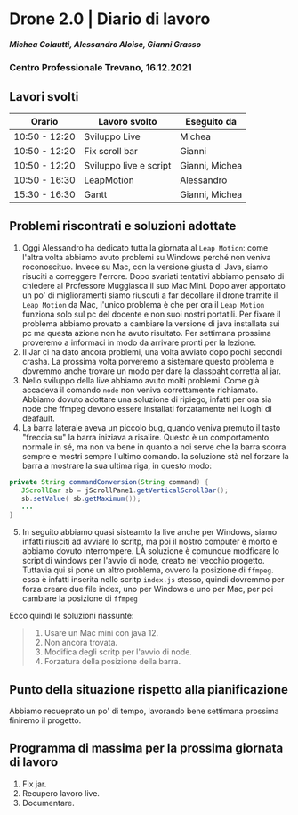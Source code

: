 # Drone 2.0 | Diario di lavoro
##### Michea Colautti, Alessandro Aloise, Gianni Grasso
### Centro Professionale Trevano, 16.12.2021

## Lavori svolti


|Orario        |Lavoro svolto                                                      |Eseguito da         |
|--------------|-------------------------------------------------------------------|--------------------|
|10:50 - 12:20 | Sviluppo Live                                                     | Michea             |
|10:50 - 12:20 | Fix scroll bar                                                    | Gianni             |
|10:50 - 12:20 | Sviluppo live e script                                            | Gianni, Michea     |
|10:50 - 16:30 | LeapMotion                                                        | Alessandro         |
|15:30 - 16:30 | Gantt                                                             | Gianni, Michea     |





## Problemi riscontrati e soluzioni adottate

1. Oggi Alessandro ha dedicato tutta la giornata al `Leap Motion`: come l'altra volta abbiamo avuto problemi su Windows perché non veniva roconoscituo. Invece su Mac, con la versione giusta di Java, siamo risuciti a correggere l'errore. Dopo svariati tentativi abbiamo pensato di chiedere al Professore Muggiasca il suo Mac Mini. Dopo aver apportato un po' di miglioramenti siamo riuscuti a far decollare il drone tramite il `Leap Motion` da Mac, l'unico problema è che per ora il `Leap Motion` funziona solo sul pc del docente e non suoi nostri portatili. Per fixare il problema abbiamo provato a cambiare la versione di java installata sui pc ma questa azione non ha avuto risultato. Per settimana prossima proveremo a informaci in modo da arrivare pronti per la lezione.
2. Il Jar ci ha dato ancora problemi, una volta avviato dopo pochi secondi crasha. La prossima volta porveremo a sistemare questo problema e dovremmo anche trovare un modo per dare la classpaht corretta al jar.
3. Nello sviluppo della live abbiamo avuto molti problemi. Come già accadeva il comando `node` non veniva correttamente richiamato. Abbiamo dovuto adottare una soluzione di ripiego, infatti per ora sia node che ffmpeg devono essere installati forzatamente nei luoghi di deafault.
4. La barra laterale aveva un piccolo bug, quando veniva premuto il tasto "freccia su" la barra iniziava a risalire. Questo è un comportamento normale in sé, ma non va bene in quanto a noi serve che la barra scorra sempre e mostri sempre l'ultimo comando. la soluzione stà nel forzare la barra a mostrare la sua ultima riga, in questo modo:
 
 ```java
private String commandConversion(String command) {
	JScrollBar sb = jScrollPane1.getVerticalScrollBar();
	sb.setValue( sb.getMaximum());
	...
}
 ```
  
5. In seguito abbiamo quasi sisteamto la live anche per Windows, siamo infatti riusciti ad avviare lo scritp, ma poi il nostro computer è morto e abbiamo dovuto interrompere. LA soluzione è comunque modficare lo script di windows per l'avvio di node, creato nel vecchio progetto. Tuttavia qui si pone un altro problema, ovvero la posizione di `ffmpeg`. essa è infatti inserita nello scritp `index.js` stesso, quindi dovremmo per forza creare due file index, uno per Windows e uno per Mac, per poi cambiare la posizione di `ffmpeg`


Ecco quindi le soluzioni riassunte:

> 1. Usare un Mac mini con java 12.
> 2. Non ancora trovata.
> 3. Modifica degli scritp per l'avvio di node.
> 4. Forzatura della posizione della barra.


##  Punto della situazione rispetto alla pianificazione

Abbiamo recueprato un po' di tempo, lavorando bene settimana prossima finiremo il progetto.

## Programma di massima per la prossima giornata di lavoro
1. Fix jar.
2. Recupero lavoro live.
3. Documentare.
